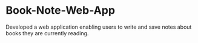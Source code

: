 # Book-Note-Web-App
Developed a web application enabling users to write and save notes about books they are currently reading.
